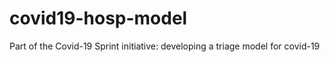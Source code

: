 # covid19-hosp-model
Part of the Covid-19 Sprint initiative: developing a triage model for covid-19
